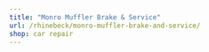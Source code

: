 ```yaml
---
title: "Monro Muffler Brake & Service"
url: /rhinebeck/monro-muffler-brake-and-service/
shop: car repair
---
```

